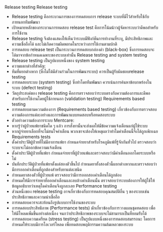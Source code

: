 Release testing
Release testing
*	Release testing คือกระบวนการของการทดสอบการ release ระบบที่มีไว้สำหรับใช้กับภายนอกทีมพัฒนา
*	เป้าหมายหลักของกระบวนการทดสอบ release test  คือการโน้มน้าวผู้จัดหาระบบว่าดีพอสำหรับการใช้งาน
*	Release testing จึงต้องแสดงให้เห็นว่าระบบมีฟังก์ชันการทำงานที่ระบุ, มีประสิทธิภาพและความเชื่อถือได้ และไม่เกิดความผิดพลาดในระหว่างการใช้งานตามปกติ
*	การทดสอบ release test เป็นกระบวนการทดสอบกล่องดำ (black-box) ซึ่งการทดสอบจะได้มาจากข้อกำหนดเฉพาะของระบบเท่านั้น
Release testing and system testing
*	Release testing เป็นรูปแบบหนึ่งของ system testing
*	ความแตกต่างที่สำคัญ:
*	ทีมที่แยกต่างหาก (ซึ่งไม่ได้มีส่วนร่วมในการพัฒนาระบบ) ควรเป็นผู้รับผิดชอบrelease testing
*	การทดสอบระบบ (system testing) ซึ่งทำโดยทีมพัฒนา ควรเน้นการค้นหาข้อบกพร่องในระบบ (defect testing) 
*	วัตถุประสงค์ของ release testing คือการตรวจสอบว่าระบบตรงกับความต้องการและดีพอสำหรับการใช้งานโดยผู้ใช้ภายนอก (validation testing)
Requirements based testing
*	การทดสอบตามความต้องการ (Requirements based testing) เกี่ยวข้องกับการตรวจสอบความต้องการแต่ละอย่างและการพัฒนาแบบทดสอบหรือทดสอบระบบ
*	ตัวอย่างความต้องการระบบ Mentcare:
*	หากรู้ว่าผู้ป่วยแพ้ยาชนิดใด ๆ แล้ว การสั่งยานั้นจะส่งผลให้มีข้อความแจ้งเตือนแก่ผู้ใช้ระบบ
*	หากผู้จ่ายยาเลือกที่จะไม่สนใจคำเตือน พวกเขาจะต้องให้เหตุผลว่าทำไมคำเตือนนี้จึงได้ถูกเพิกเฉย
Requirements tests
*	ตั้งค่าประวัติผู้ป่วยที่ไม่มีอาการแพ้ยา กําหนดจ่ายยาสําหรับโรคภูมิแพ้ที่รู้จักกันทั่วไป ตรวจสอบว่าระบบจะไม่ออกข้อความแจ้งเตือน
*	ตั้งค่าประวัติผู้ป่วยที่แพ้ยา กำหนดจ่ายยาที่ผู้ป่วยแพ้และตรวจสอบว่ามีคำเตือนออกโดยระบบหรือไม่
*	บันทึกประวัติผู้ป่วยที่แพ้ยาตั้งแต่สองตัวขึ้นไป กำหนดยาทั้งสองตัวนี้แยกต่างหากและตรวจสอบว่ามีการออกคำเตือนที่ถูกต้องสำหรับยาแต่ละชนิด
*	กำหนดยาสองตัวที่ผู้ป่วยแพ้ ตรวจสอบว่ามีการออกสองคำเตือนได้ถูกต้อง
*	กำหนดให้มีการจ่ายยาที่ออกคำเตือนและลบล้างคำเตือนนั้น ตรวจสอบว่าระบบต้องการให้ผู้ใช้ให้ข้อมูลอธิบายว่าเหตุใดคำเตือนจึงถูกละเลย
Performance testing
*	ส่วนหนึ่งของ release testing อาจเกี่ยวข้องกับการทดสอบคุณสมบัติอื่น ๆ ของระบบเช่น ประสิทธิภาพและความน่าเชื่อถือ
*	การทดสอบควรจะสะท้อนถึงรูปแบบการใช้งานของระบบ
*	การทดสอบประสิทธิภาพ (Performance tests) มักเกี่ยวข้องกับการวางแผนชุดทดสอบ เพื่อให้มีโหลดเพิ่มขึ้นอย่างต่อเนื่อง จนกว่าประสิทธิภาพของระบบจะไม่สามารถเป็นที่ยอมรับได้
*	การทดสอบความเครียด (stress testing) เป็นรูปแบบหนึ่งของการทดสอบสมรรถนะ โดยการกำหนดให้ระบบมีการโอเวอร์โหลด เพื่อทดสอบพฤติกรรมความล้มเหลวของระบบ

